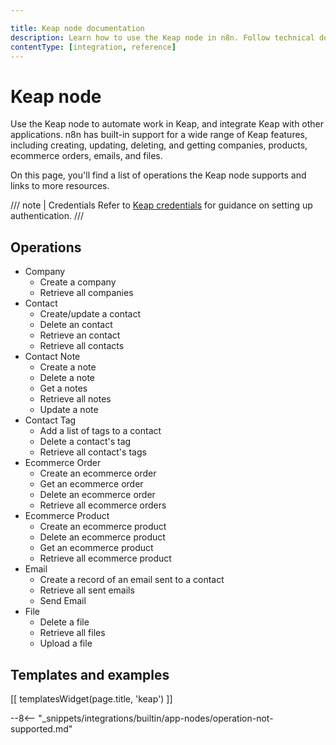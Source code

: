 ```yaml
---

title: Keap node documentation
description: Learn how to use the Keap node in n8n. Follow technical documentation to integrate Keap node into your workflows.
contentType: [integration, reference]
---
```


# Keap node

Use the Keap node to automate work in Keap, and integrate Keap with other applications. n8n has built-in support for a wide range of Keap features, including creating, updating, deleting, and getting companies, products, ecommerce orders, emails, and files. 

On this page, you'll find a list of operations the Keap node supports and links to more resources.

/// note | Credentials
Refer to [Keap credentials](/integrations/builtin/credentials/keap.md) for guidance on setting up authentication. 
///

## Operations

* Company
    * Create a company
    * Retrieve all companies
* Contact
    * Create/update a contact
    * Delete an contact
    * Retrieve an contact
    * Retrieve all contacts
* Contact Note
    * Create a note
    * Delete a note
    * Get a notes
    * Retrieve all notes
    * Update a note
* Contact Tag
    * Add a list of tags to a contact
    * Delete a contact's tag
    * Retrieve all contact's tags
* Ecommerce Order
    * Create an ecommerce order
    * Get an ecommerce order
    * Delete an ecommerce order
    * Retrieve all ecommerce orders
* Ecommerce Product
    * Create an ecommerce product
    * Delete an ecommerce product
    * Get an ecommerce product
    * Retrieve all ecommerce product
* Email
    * Create a record of an email sent to a contact
    * Retrieve all sent emails
    * Send Email
* File
    * Delete a file
    * Retrieve all files
    * Upload a file

## Templates and examples

<!-- see https://www.notion.so/n8n/Pull-in-templates-for-the-integrations-pages-37c716837b804d30a33b47475f6e3780 -->
[[ templatesWidget(page.title, 'keap') ]]

--8<-- "_snippets/integrations/builtin/app-nodes/operation-not-supported.md"
